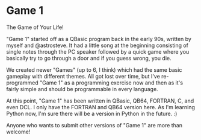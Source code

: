 # Game 1
The Game of Your Life!

"Game 1" started off as a QBasic program back in the early 90s, written by myself and @astrosteve. It had a little song at the beginning consisting of single notes through the PC speaker followed by a quick game where you basically try to go through a door and if you guess wrong, you die. 

We created newer "Games" (up to 6, I think) which had the same basic gameplay with different themes. All got lost over time, but I've re-programmed "Game 1" as a programming exercise now and then as it's fairly simple and should be programmable in every language.

At this point, "Game 1" has been written in QBasic, QB64, FORTRAN, C, and even DCL. I only have the FORTRAN and QB64 version here. As I'm learning Python now, I'm sure there will be a version in Python in the future. :)

Anyone who wants to submit other versions of "Game 1" are more than welcome!
